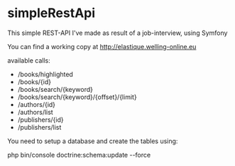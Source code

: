 # simpleRestApi
This simple REST-API I've made as result of a job-interview, using Symfony

You can find a working copy at http://elastique.welling-online.eu

available calls:
- /books/highlighted
- /books/{id}
- /books/search/{keyword}
- /books/search/{keyword}/{offset}/{limit}
- /authors/{id}
- /authors/list
- /publishers/{id}
- /publishers/list

You need to setup a database and create the tables using:

php bin/console doctrine:schema:update --force